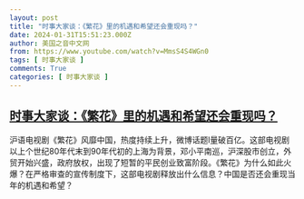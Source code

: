 ```yaml
---
layout: post
title: "时事大家谈：《繁花》里的机遇和希望还会重现吗？"
date: 2024-01-31T15:51:23.000Z
author: 美国之音中文网
from: https://www.youtube.com/watch?v=MmsS4S4WGn0
tags: [ 时事大家谈 ]
comments: True
categories: [ 时事大家谈 ]
---
```

<!--1706716283000-->
[时事大家谈：《繁花》里的机遇和希望还会重现吗？](https://www.youtube.com/watch?v=MmsS4S4WGn0)
------

<div>
沪语电视剧《繁花》风靡中国，热度持续上升，微博话题l量破百亿。这部电视剧以上个世纪80年代末到90年代初的上海为背景，邓小平南巡，沪深股市创立，外贸开始兴盛，政府放权，出现了短暂的平民创业致富阶段。《繁花》为什么如此火爆？在严格审查的宣传制度下，这部电视剧释放出什么信息？中国是否还会重现当年的机遇和希望？
</div>
